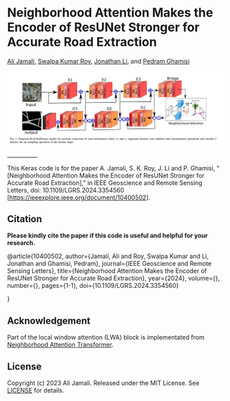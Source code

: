# Neighborhood Attention Makes the Encoder of ResUNet Stronger for Accurate Road Extraction

[Ali Jamali](https://www.researchgate.net/profile/Ali-Jamali), [Swalpa Kumar Roy](https://swalpa.github.io), [Jonathan Li](https://uwaterloo.ca/geography-environmental-management/people-profiles/jonathan-li), and [Pedram Ghamisi](https://www.iarai.ac.at/people/pedramghamisi/)


<img src="ResUNetFormer.jpg"/>
___________

This Keras code is for the paper A. Jamali, S. K. Roy, J. Li and P. Ghamisi, "[Neighborhood Attention Makes the Encoder of ResUNet Stronger for Accurate Road Extraction]," in IEEE Geoscience and Remote Sensing Letters, doi: 10.1109/LGRS.2024.3354560 [https://ieeexplore.ieee.org/document/10400502].


Citation
---------------------

**Please kindly cite the paper if this code is useful and helpful for your research.**

@article{10400502,
  author={Jamali, Ali and Roy, Swalpa Kumar and Li, Jonathan and Ghamisi, Pedram},
  journal={IEEE Geoscience and Remote Sensing Letters}, 
  title={Neighborhood Attention Makes the Encoder of ResUNet Stronger for Accurate Road Extraction}, 
  year={2024},
  volume={},
  number={},
  pages={1-1},
  doi={10.1109/LGRS.2024.3354560}
  
  }



Acknowledgement
---------------------

Part of the local window attention (LWA) block is implementated from [Neighborhood Attention Transformer](https://github.com/SHI-Labs/Neighborhood-Attention-Transformer). 

## License

Copyright (c) 2023 Ali Jamali. Released under the MIT License. See [LICENSE](LICENSE) for details.
